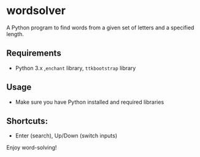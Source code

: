# wordsolver

A Python program to find words from a given set of letters and a specified length.

## Requirements 
- Python 3.x ,`enchant` library, `ttkbootstrap` library
  
## Usage 
- Make sure you have Python installed and required libraries
  
## Shortcuts: 
- Enter (search), Up/Down (switch inputs)  

Enjoy word-solving!
